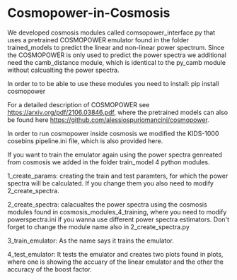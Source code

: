 # Cosmopower-in-Cosmosis

We developed cosmosis modules called comsopower_interface.py that uses a pretrained COSMOPOWER emulator found in the folder trained_models to predict the linear and non-linear power spectrum.
Since the COSMOPOWER is only used to predict the power spectra we additional need the camb_distance module, which is identical to the py_camb module without calcualting the power spectra. 

In order to to be able to use these modules you need to install:
pip install cosmopower

For a detailed description of COSMOPOWER see https://arxiv.org/pdf/2106.03846.pdf, where the pretrained models can also be found here https://github.com/alessiospuriomancini/cosmopower. 

In order to run cosmopower inside cosmosis we modified the KIDS-1000 cosebins pipeline.ini file, which is also provided here.

If you want to train the emulator again using the power spectra genreated from cosmosis we added in the folder train_model 4 python modules.

1_create_params:  creating the train and test paramters, for which the power spectra will be calculated. If you change them you also need to modify 2_create_spectra. 

2_create_spectra: calacualtes the power spectra using the cosmosis modules found in cosmosis_modules_4_training, where you need to modify powerspectra.ini if you wanna use different power spectra estimators. Don't forget to change the module name also in 2_create_spectra.py

3_train_emulator: As the name says it trains the emulator.

4_test_emulator: It tests the emulator and creates two plots found in plots, where one is showing the accuary of the linear emulator and the other the accuracy of the boost factor.




